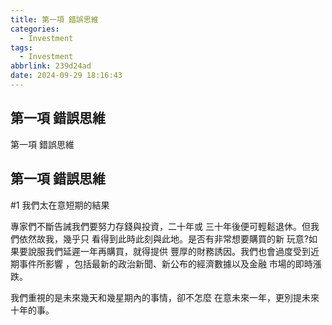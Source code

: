 ```yaml
---
title: 第一項 錯誤思維
categories:
  - Investment
tags:
  - Investment
abbrlink: 239d24ad
date: 2024-09-29 18:16:43
---
```

第一項 錯誤思維
-----------------------------------------------------------------------------------------------
<!--more-->
第一項 錯誤思維

第一項 錯誤思維
-----------------------------------------------------------------------------------------------
#1 我們太在意短期的結果

專家們不斷告誡我們要努力存錢與投資，二十年或
三十年後便可輕鬆退休。但我們依然故我，幾乎只
看得到此時此刻與此地。是否有非常想要購買的新
玩意?如果要說服我們延遲一年再購買，就得提供
豐厚的財務誘因。我們也會過度受到近期事件所影響
，包括最新的政治新聞、新公布的經濟數據以及金融
市場的即時漲跌。

我們重視的是未來幾天和幾星期內的事情，卻不怎麼
在意未來一年，更別提未來十年的事。